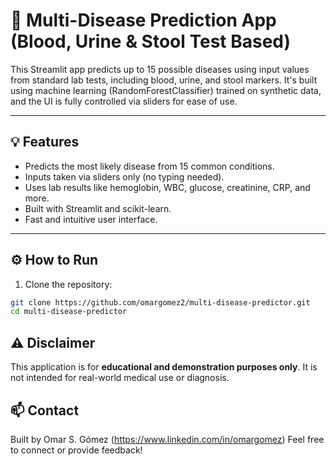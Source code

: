 # 🧬 Multi-Disease Prediction App (Blood, Urine & Stool Test Based)

This Streamlit app predicts up to 15 possible diseases using input values from standard lab tests, including blood, urine, and stool markers. It's built using machine learning (RandomForestClassifier) trained on synthetic data, and the UI is fully controlled via sliders for ease of use.

---

## 💡 Features

- Predicts the most likely disease from 15 common conditions.
- Inputs taken via sliders only (no typing needed).
- Uses lab results like hemoglobin, WBC, glucose, creatinine, CRP, and more.
- Built with Streamlit and scikit-learn.
- Fast and intuitive user interface.

---

## ⚙️ How to Run

1. Clone the repository:

```bash
git clone https://github.com/omargomez2/multi-disease-predictor.git
cd multi-disease-predictor
```

## ⚠️ Disclaimer

This application is for **educational and demonstration purposes only**. It is not intended for real-world medical use or diagnosis.


## 📫 Contact

Built by Omar S. Gómez (https://www.linkedin.com/in/omargomez)
Feel free to connect or provide feedback!
